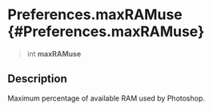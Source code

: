 Preferences.maxRAMuse {#Preferences.maxRAMuse}
=====================

> int **maxRAMuse**

Description
-----------

Maximum percentage of available RAM used by Photoshop.
